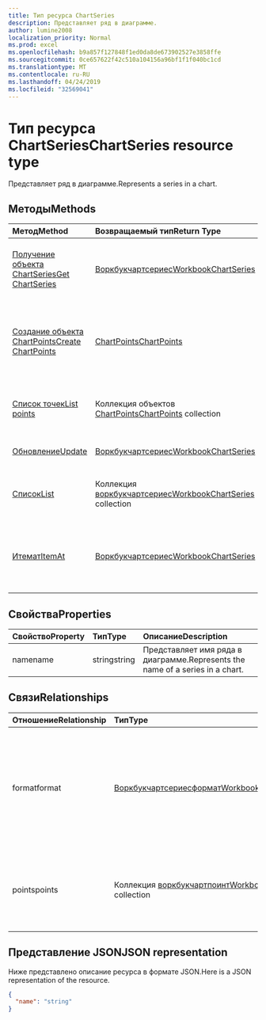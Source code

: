 ```yaml
---
title: Тип ресурса ChartSeries
description: Представляет ряд в диаграмме.
author: lumine2008
localization_priority: Normal
ms.prod: excel
ms.openlocfilehash: b9a857f127848f1ed0da8de673902527e3858ffe
ms.sourcegitcommit: 0ce657622f42c510a104156a96bf1f1f040bc1cd
ms.translationtype: MT
ms.contentlocale: ru-RU
ms.lasthandoff: 04/24/2019
ms.locfileid: "32569041"
---
```

# <a name="chartseries-resource-type"></a><span data-ttu-id="d0a1a-103">Тип ресурса ChartSeries</span><span class="sxs-lookup"><span data-stu-id="d0a1a-103">ChartSeries resource type</span></span>

<span data-ttu-id="d0a1a-104">Представляет ряд в диаграмме.</span><span class="sxs-lookup"><span data-stu-id="d0a1a-104">Represents a series in a chart.</span></span>


## <a name="methods"></a><span data-ttu-id="d0a1a-105">Методы</span><span class="sxs-lookup"><span data-stu-id="d0a1a-105">Methods</span></span>

| <span data-ttu-id="d0a1a-106">Метод</span><span class="sxs-lookup"><span data-stu-id="d0a1a-106">Method</span></span>           | <span data-ttu-id="d0a1a-107">Возвращаемый тип</span><span class="sxs-lookup"><span data-stu-id="d0a1a-107">Return Type</span></span>    |<span data-ttu-id="d0a1a-108">Описание</span><span class="sxs-lookup"><span data-stu-id="d0a1a-108">Description</span></span>|
|:---------------|:--------|:----------|
|[<span data-ttu-id="d0a1a-109">Получение объекта ChartSeries</span><span class="sxs-lookup"><span data-stu-id="d0a1a-109">Get ChartSeries</span></span>](../api/chartseries-get.md) | [<span data-ttu-id="d0a1a-110">Воркбукчартсериес</span><span class="sxs-lookup"><span data-stu-id="d0a1a-110">WorkbookChartSeries</span></span>](chartseries.md) |<span data-ttu-id="d0a1a-111">Чтение свойств и связей объекта chartSeries.</span><span class="sxs-lookup"><span data-stu-id="d0a1a-111">Read properties and relationships of chartSeries object.</span></span>|
|[<span data-ttu-id="d0a1a-112">Создание объекта ChartPoints</span><span class="sxs-lookup"><span data-stu-id="d0a1a-112">Create ChartPoints</span></span>](../api/chartseries-post-points.md) |[<span data-ttu-id="d0a1a-113">ChartPoints</span><span class="sxs-lookup"><span data-stu-id="d0a1a-113">ChartPoints</span></span>](chartpoint.md)| <span data-ttu-id="d0a1a-114">Создание объекта ChartPoints путем добавления в коллекцию точек.</span><span class="sxs-lookup"><span data-stu-id="d0a1a-114">Create a new ChartPoints by posting to the points collection.</span></span>|
|[<span data-ttu-id="d0a1a-115">Список точек</span><span class="sxs-lookup"><span data-stu-id="d0a1a-115">List points</span></span>](../api/chartseries-list-points.md) |<span data-ttu-id="d0a1a-116">Коллекция объектов [ChartPoints](chartpoint.md)</span><span class="sxs-lookup"><span data-stu-id="d0a1a-116">[ChartPoints](chartpoint.md) collection</span></span>| <span data-ttu-id="d0a1a-117">Получение коллекции объектов ChartPoints.</span><span class="sxs-lookup"><span data-stu-id="d0a1a-117">Get a ChartPoints object collection.</span></span>|
|[<span data-ttu-id="d0a1a-118">Обновление</span><span class="sxs-lookup"><span data-stu-id="d0a1a-118">Update</span></span>](../api/chartseries-update.md) | [<span data-ttu-id="d0a1a-119">Воркбукчартсериес</span><span class="sxs-lookup"><span data-stu-id="d0a1a-119">WorkbookChartSeries</span></span>](chartseries.md) |<span data-ttu-id="d0a1a-120">Обновление объекта ChartSeries.</span><span class="sxs-lookup"><span data-stu-id="d0a1a-120">Update ChartSeries object.</span></span> |
|[<span data-ttu-id="d0a1a-121">Список</span><span class="sxs-lookup"><span data-stu-id="d0a1a-121">List</span></span>](../api/chartseries-list.md) | <span data-ttu-id="d0a1a-122">Коллекция [воркбукчартсериес](chartseries.md)</span><span class="sxs-lookup"><span data-stu-id="d0a1a-122">[WorkbookChartSeries](chartseries.md) collection</span></span> |<span data-ttu-id="d0a1a-123">Получение коллекции объектов chartSeries.</span><span class="sxs-lookup"><span data-stu-id="d0a1a-123">Get chartSeries object collection.</span></span> |
|[<span data-ttu-id="d0a1a-124">Итемат</span><span class="sxs-lookup"><span data-stu-id="d0a1a-124">ItemAt</span></span>](../api/chartseriescollection-itemat.md)|[<span data-ttu-id="d0a1a-125">Воркбукчартсериес</span><span class="sxs-lookup"><span data-stu-id="d0a1a-125">WorkbookChartSeries</span></span>](chartseries.md)|<span data-ttu-id="d0a1a-126">Возвращает ряд на основании сведений о его позиции в коллекции.</span><span class="sxs-lookup"><span data-stu-id="d0a1a-126">Retrieves a series based on its position in the collection</span></span>|

## <a name="properties"></a><span data-ttu-id="d0a1a-127">Свойства</span><span class="sxs-lookup"><span data-stu-id="d0a1a-127">Properties</span></span>
| <span data-ttu-id="d0a1a-128">Свойство</span><span class="sxs-lookup"><span data-stu-id="d0a1a-128">Property</span></span>     | <span data-ttu-id="d0a1a-129">Тип</span><span class="sxs-lookup"><span data-stu-id="d0a1a-129">Type</span></span>   |<span data-ttu-id="d0a1a-130">Описание</span><span class="sxs-lookup"><span data-stu-id="d0a1a-130">Description</span></span>|
|:---------------|:--------|:----------|
|<span data-ttu-id="d0a1a-131">name</span><span class="sxs-lookup"><span data-stu-id="d0a1a-131">name</span></span>|<span data-ttu-id="d0a1a-132">string</span><span class="sxs-lookup"><span data-stu-id="d0a1a-132">string</span></span>|<span data-ttu-id="d0a1a-133">Представляет имя ряда в диаграмме.</span><span class="sxs-lookup"><span data-stu-id="d0a1a-133">Represents the name of a series in a chart.</span></span>|

## <a name="relationships"></a><span data-ttu-id="d0a1a-134">Связи</span><span class="sxs-lookup"><span data-stu-id="d0a1a-134">Relationships</span></span>
| <span data-ttu-id="d0a1a-135">Отношение</span><span class="sxs-lookup"><span data-stu-id="d0a1a-135">Relationship</span></span> | <span data-ttu-id="d0a1a-136">Тип</span><span class="sxs-lookup"><span data-stu-id="d0a1a-136">Type</span></span>   |<span data-ttu-id="d0a1a-137">Описание</span><span class="sxs-lookup"><span data-stu-id="d0a1a-137">Description</span></span>|
|:---------------|:--------|:----------|
|<span data-ttu-id="d0a1a-138">format</span><span class="sxs-lookup"><span data-stu-id="d0a1a-138">format</span></span>|[<span data-ttu-id="d0a1a-139">Воркбукчартсериесформат</span><span class="sxs-lookup"><span data-stu-id="d0a1a-139">WorkbookChartSeriesFormat</span></span>](chartseriesformat.md)|<span data-ttu-id="d0a1a-p101">Представляет форматирование ряда диаграммы, включая формат заливки и линий. Только для чтения.</span><span class="sxs-lookup"><span data-stu-id="d0a1a-p101">Represents the formatting of a chart series, which includes fill and line formatting. Read-only.</span></span>|
|<span data-ttu-id="d0a1a-142">points</span><span class="sxs-lookup"><span data-stu-id="d0a1a-142">points</span></span>|<span data-ttu-id="d0a1a-143">Коллекция [воркбукчартпоинт](chartpoint.md)</span><span class="sxs-lookup"><span data-stu-id="d0a1a-143">[WorkbookChartPoint](chartpoint.md) collection</span></span>|<span data-ttu-id="d0a1a-144">Представляет коллекцию всех точек в ряду.</span><span class="sxs-lookup"><span data-stu-id="d0a1a-144">Represents a collection of all points in the series.</span></span> <span data-ttu-id="d0a1a-145">Только для чтения.</span><span class="sxs-lookup"><span data-stu-id="d0a1a-145">Read-only.</span></span>|

## <a name="json-representation"></a><span data-ttu-id="d0a1a-146">Представление JSON</span><span class="sxs-lookup"><span data-stu-id="d0a1a-146">JSON representation</span></span>

<span data-ttu-id="d0a1a-147">Ниже представлено описание ресурса в формате JSON.</span><span class="sxs-lookup"><span data-stu-id="d0a1a-147">Here is a JSON representation of the resource.</span></span>

<!-- {
  "blockType": "resource",
  "baseType": "microsoft.graph.entity",
  "optionalProperties": [

  ],
  "@odata.type": "microsoft.graph.workbookChartSeries"
}-->

```json
{
  "name": "string"
}

```

<!-- uuid: 8fcb5dbc-d5aa-4681-8e31-b001d5168d79
2015-10-25 14:57:30 UTC -->
<!-- {
  "type": "#page.annotation",
  "description": "ChartSeries resource",
  "keywords": "",
  "section": "documentation",
  "tocPath": ""
}-->

